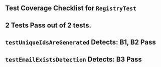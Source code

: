 ## **Test Coverage Checklist for `RegistryTest`**
2 Tests Pass out of 2 tests.
---

**`testUniqueIdsAreGenerated`**
Detects: **B1**, **B2**
Pass
---

**`testEmailExistsDetection`**
Detects: **B3**
Pass
---